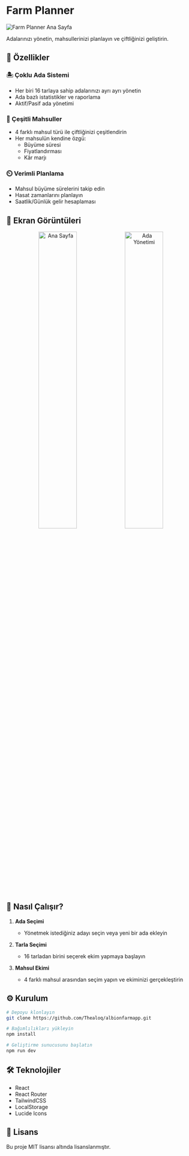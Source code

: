 # Farm Planner

![Farm Planner Ana Sayfa](./screenshots/home.png)

Adalarınızı yönetin, mahsullerinizi planlayın ve çiftliğinizi geliştirin.

## 🌟 Özellikler

### 🏝️ Çoklu Ada Sistemi
- Her biri 16 tarlaya sahip adalarınızı ayrı ayrı yönetin
- Ada bazlı istatistikler ve raporlama
- Aktif/Pasif ada yönetimi

### 🌾 Çeşitli Mahsuller  
- 4 farklı mahsul türü ile çiftliğinizi çeşitlendirin
- Her mahsulün kendine özgü:
  - Büyüme süresi
  - Fiyatlandırması 
  - Kâr marjı

### ⏲️ Verimli Planlama
- Mahsul büyüme sürelerini takip edin
- Hasat zamanlarını planlayın
- Saatlik/Günlük gelir hesaplaması

## 📱 Ekran Görüntüleri

<div align="center">
  <img src="./screenshots/home.png" alt="Ana Sayfa" width="45%">
  <img src="./screenshots/islands.png" alt="Ada Yönetimi" width="45%">
</div>

## 🚀 Nasıl Çalışır?

1. **Ada Seçimi**
   - Yönetmek istediğiniz adayı seçin veya yeni bir ada ekleyin

2. **Tarla Seçimi** 
   - 16 tarladan birini seçerek ekim yapmaya başlayın

3. **Mahsul Ekimi**
   - 4 farklı mahsul arasından seçim yapın ve ekiminizi gerçekleştirin

## ⚙️ Kurulum

```bash
# Depoyu klonlayın
git clone https://github.com/Thealoq/albionfarmapp.git

# Bağımlılıkları yükleyin
npm install

# Geliştirme sunucusunu başlatın
npm run dev
```

## 🛠️ Teknolojiler

- React
- React Router
- TailwindCSS
- LocalStorage
- Lucide Icons

## 📄 Lisans

Bu proje MIT lisansı altında lisanslanmıştır.